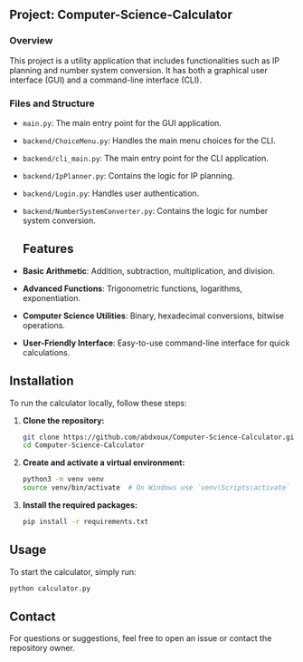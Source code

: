 ## Project: Computer-Science-Calculator

### Overview
This project is a utility application that includes functionalities such as IP planning and number system conversion. It has both a graphical user interface (GUI) and a command-line interface (CLI).

### Files and Structure
- `main.py`: The main entry point for the GUI application.
- `backend/ChoiceMenu.py`: Handles the main menu choices for the CLI.
- `backend/cli_main.py`: The main entry point for the CLI application.
- `backend/IpPlanner.py`: Contains the logic for IP planning.
- `backend/Login.py`: Handles user authentication.
- `backend/NumberSystemConverter.py`: Contains the logic for number system conversion.

  ## Features

- **Basic Arithmetic**: Addition, subtraction, multiplication, and division.
- **Advanced Functions**: Trigonometric functions, logarithms, exponentiation.
- **Computer Science Utilities**: Binary, hexadecimal conversions, bitwise operations.
- **User-Friendly Interface**: Easy-to-use command-line interface for quick calculations.


## Installation

To run the calculator locally, follow these steps:

1. **Clone the repository:**
    ```bash
    git clone https://github.com/abdxoux/Computer-Science-Calculator.git
    cd Computer-Science-Calculator
    ```

2. **Create and activate a virtual environment:**
    ```bash
    python3 -m venv venv
    source venv/bin/activate  # On Windows use `venv\Scripts\activate`
    ```

3. **Install the required packages:**
    ```bash
    pip install -r requirements.txt
    ```

## Usage

To start the calculator, simply run:
```bash
python calculator.py
```

## Contact

For questions or suggestions, feel free to open an issue or contact the repository owner.
